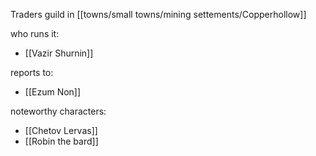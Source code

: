 Traders guild in [[towns/small towns/mining settements/Copperhollow]]

who runs it:
- [[Vazir Shurnin]]

reports to:
- [[Ezum Non]]

noteworthy characters:
- [[Chetov Lervas]]
- [[Robin the bard]]